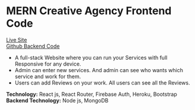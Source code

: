 # MERN Creative Agency Frontend Code

[Live Site](https://creative-agency-assignment.firebaseapp.com/ "Creative Agency Live Site Link.")     
[Github Backend Code](https://github.com/Maruf51/Creative-Agency-server "Creative Agency Backend Code Github Link.")

* A full-stack Website where you can run your Services with full Responsive for any device.
* Admin can enter new services. And admin can see who wants which service and work for them.
* Users can add Reviews on your work. All users can see all the Reviews.

__Technology:__ React js, React Router, Firebase Auth, Heroku, Bootstrap          
__Backend Technology:__ Node js, MongoDB


